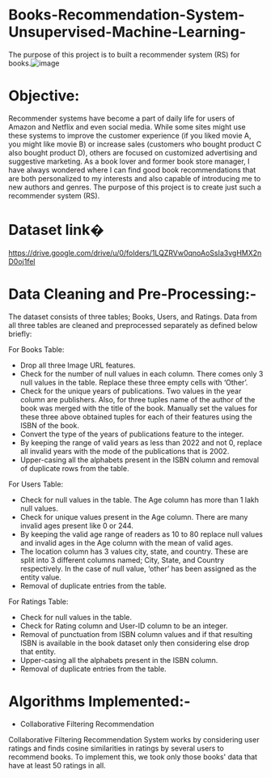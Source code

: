 # Books-Recommendation-System-Unsupervised-Machine-Learning-
The purpose of this project is to built  a recommender system (RS) for books.![image](https://user-images.githubusercontent.com/88799249/154325914-620e6434-edc3-4ace-b6a1-22d3408cd07a.png)
# Objective:
Recommender systems have become a part of daily life for users of Amazon and Netflix and even social media. While some sites might use these systems to improve the customer experience (if you liked movie A, you might like movie B) or increase sales (customers who bought product C also bought product D), others are focused on customized advertising and suggestive marketing. As a book lover and former book store manager, I have always wondered where I can find good book recommendations that are both personalized to my interests and also capable of introducing me to new authors and genres. The purpose of this project is to create just such a recommender system (RS).
# Dataset link�
https://drive.google.com/drive/u/0/folders/1LQZRVw0qnoAoSsIa3vgHMX2nD0oj1fel
# Data Cleaning and Pre-Processing:-
The dataset consists of three tables; Books, Users, and Ratings. Data from all three tables are cleaned and preprocessed separately as defined below briefly:

For Books Table:

* Drop all three Image URL features.
* Check for the number of null values in each column. There comes only 3 null values in the table. Replace these three empty cells with ‘Other’.
* Check for the unique years of publications. Two values in the year column are publishers. Also, for three tuples name of the author of the book was merged with the title of the book. Manually set the values for these three above obtained tuples for each of their features using the ISBN of the book.
* Convert the type of the years of publications feature to the integer.
* By keeping the range of valid years as less than 2022 and not 0, replace all invalid years with the mode of the publications that is 2002.
* Upper-casing all the alphabets present in the ISBN column and removal of duplicate rows from the table.


For Users Table:

* Check for null values in the table. The Age column has more than 1 lakh null values.
* Check for unique values present in the Age column. There are many invalid ages present like 0 or 244.
* By keeping the valid age range of readers as 10 to 80 replace null values and invalid ages in the Age column with the mean of valid ages.
* The location column has 3 values city, state, and country. These are split into 3 different columns named; City, State, and Country respectively. In the case of null value, ‘other’ has been assigned as the entity value.
* Removal of duplicate entries from the table.


For Ratings Table:

* Check for null values in the table.
* Check for Rating column and User-ID column to be an integer.
* Removal of punctuation from ISBN column values and if that resulting ISBN is available in the book dataset only then considering else drop that entity.
* Upper-casing all the alphabets present in the ISBN column.
* Removal of duplicate entries from the table.

#  Algorithms Implemented:-

* Collaborative Filtering Recommendation

Collaborative Filtering Recommendation System works by considering user ratings and finds cosine similarities in ratings by several users to recommend books. To implement this, we took only those books' data that have at least 50 ratings in all.

